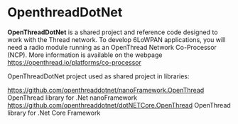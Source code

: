 # OpenthreadDotNet

​**OpenThreadDotNet** is a shared project and reference code designed to work with the Thread network. To develop 6LoWPAN applications, you will need a radio module running as an OpenThread Network Co-Processor (NCP). More information is available on the webpage  https://openthread.io/platforms/co-processor 

OpenThreadDotNet project used as shared project in libraries:

https://github.com/openthreaddotnet/nanoFramework.OpenThread OpenThread library for .Net nanoFramework 
https://github.com/openthreaddotnet/dotNETCore.OpenThread OpenThread library for .Net Core Framework 
